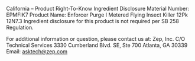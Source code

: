  
 
 
California – Product Right-To-Know Ingredient Disclosure 
Material Number: EPMFIK7 
Product Name: Enforcer Purge I Metered Flying Insect Killer 12Pk 12N7.3 
Ingredient disclosure for this product is not required per SB 258 Regulation. 
 
For additional information or question, please contact us at: 
Zep, Inc. 
C/O Technical Services 
3330 Cumberland Blvd. SE, Ste 700 
Atlanta, GA 30339 
Email: asktech@zep.com 
 
 
 
 
